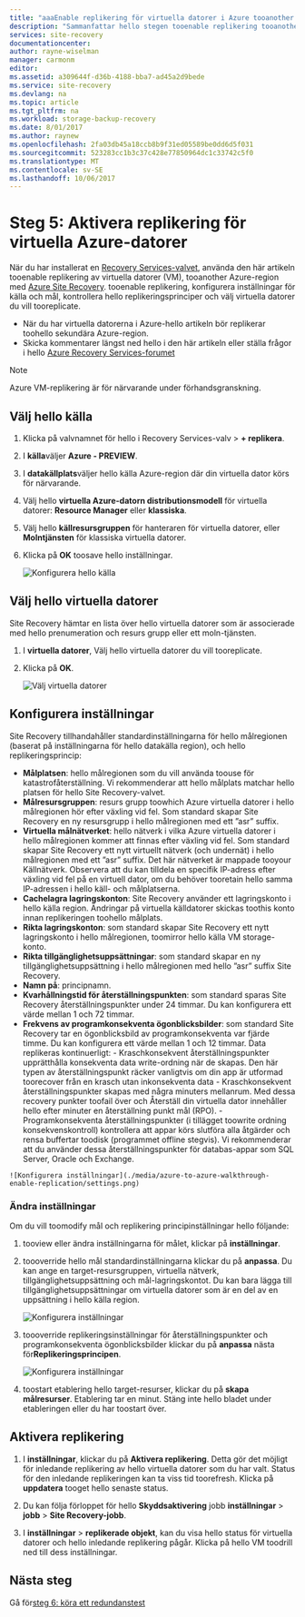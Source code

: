 ```yaml
---
title: "aaaEnable replikering för virtuella datorer i Azure tooanother Azure-region med Azure Site Recovery | Microsoft Docs"
description: "Sammanfattar hello stegen tooenable replikering tooanother Azure-region för virtuella Azure-datorer med hjälp av hello Azure Site Recovery-tjänsten"
services: site-recovery
documentationcenter: 
author: rayne-wiselman
manager: carmonm
editor: 
ms.assetid: a309644f-d36b-4188-bba7-ad45a2d9bede
ms.service: site-recovery
ms.devlang: na
ms.topic: article
ms.tgt_pltfrm: na
ms.workload: storage-backup-recovery
ms.date: 8/01/2017
ms.author: raynew
ms.openlocfilehash: 2fa03db45a18ccb8b9f31ed05589be0dd6d5f031
ms.sourcegitcommit: 523283cc1b3c37c428e77850964dc1c33742c5f0
ms.translationtype: MT
ms.contentlocale: sv-SE
ms.lasthandoff: 10/06/2017
---
```

# <a name="step-5-enable-replication-for-azure-vms"></a>Steg 5: Aktivera replikering för virtuella Azure-datorer


När du har installerat en [Recovery Services-valvet](azure-to-azure-walkthrough-vault.md), använda den här artikeln tooenable replikering av virtuella datorer (VM), tooanother Azure-region med [Azure Site Recovery](site-recovery-overview.md). tooenable replikering, konfigurera inställningar för källa och mål, kontrollera hello replikeringsprinciper och välj virtuella datorer du vill tooreplicate.

- När du har virtuella datorerna i Azure-hello artikeln bör replikerar toohello sekundära Azure-region.
- Skicka kommentarer längst ned hello i den här artikeln eller ställa frågor i hello [Azure Recovery Services-forumet](https://social.msdn.microsoft.com/forums/azure/home?forum=hypervrecovmgr)

>[!NOTE]
>
> Azure VM-replikering är för närvarande under förhandsgranskning.


## <a name="select-hello-source"></a>Välj hello källa 

1. Klicka på valvnamnet för hello i Recovery Services-valv > **+ replikera**.
2. I **källa**väljer **Azure - PREVIEW**.
2. I **datakällplats**väljer hello källa Azure-region där din virtuella dator körs för närvarande.
3. Välj hello **virtuella Azure-datorn distributionsmodell** för virtuella datorer: **Resource Manager** eller **klassiska**.
4. Välj hello **källresursgruppen** för hanteraren för virtuella datorer, eller **Molntjänsten** för klassiska virtuella datorer.
5. Klicka på **OK** toosave hello inställningar.

    ![Konfigurera hello källa](./media/azure-to-azure-walkthrough-enable-replication/source.png)

## <a name="select-hello-vms"></a>Välj hello virtuella datorer

Site Recovery hämtar en lista över hello virtuella datorer som är associerade med hello prenumeration och resurs grupp eller ett moln-tjänsten.

1. I **virtuella datorer**, Välj hello virtuella datorer du vill tooreplicate.
2. Klicka på **OK**.

    ![Välj virtuella datorer](./media/azure-to-azure-walkthrough-enable-replication/vms.png)


## <a name="configure-settings"></a>Konfigurera inställningar

Site Recovery tillhandahåller standardinställningarna för hello målregionen (baserat på inställningarna för hello datakälla region), och hello replikeringsprincip:

   - **Målplatsen**: hello målregionen som du vill använda toouse för katastrofåterställning. Vi rekommenderar att hello målplats matchar hello platsen för hello Site Recovery-valvet.
   - **Målresursgruppen**: resurs grupp toowhich Azure virtuella datorer i hello målregionen hör efter växling vid fel. Som standard skapar Site Recovery en ny resursgrupp i hello målregionen med ett ”asr” suffix. 
   - **Virtuella målnätverket**: hello nätverk i vilka Azure virtuella datorer i hello målregionen kommer att finnas efter växling vid fel. Som standard skapar Site Recovery ett nytt virtuellt nätverk (och undernät) i hello målregionen med ett ”asr” suffix. Det här nätverket är mappade tooyour Källnätverk. Observera att du kan tilldela en specifik IP-adress efter växling vid fel på en virtuell dator, om du behöver tooretain hello samma IP-adressen i hello käll- och målplatserna. 
   - **Cachelagra lagringskonton**: Site Recovery använder ett lagringskonto i hello källa region. Ändringar på virtuella källdatorer skickas toothis konto innan replikeringen toohello målplats. 
   - **Rikta lagringskonton**: som standard skapar Site Recovery ett nytt lagringskonto i hello målregionen, toomirror hello källa VM storage-konto.
   -  **Rikta tillgänglighetsuppsättningar**: som standard skapar en ny tillgänglighetsuppsättning i hello målregionen med hello ”asr” suffix Site Recovery. 
   - **Namn på**: principnamn.
   - **Kvarhållningstid för återställningspunkten**: som standard sparas Site Recovery återställningspunkter under 24 timmar. Du kan konfigurera ett värde mellan 1 och 72 timmar.
   - **Frekvens av programkonsekventa ögonblicksbilder**: som standard Site Recovery tar en ögonblicksbild av programkonsekventa var fjärde timme. Du kan konfigurera ett värde mellan 1 och 12 timmar. Data replikeras kontinuerligt:
    - Kraschkonsekvent återställningspunkter upprätthålla konsekventa data write-ordning när de skapas. Den här typen av återställningspunkt räcker vanligtvis om din app är utformad toorecover från en krasch utan inkonsekventa data
    - Kraschkonsekvent återställningspunkter skapas med några minuters mellanrum. Med dessa recovery punkter toofail över och Återställ din virtuella dator innehåller hello efter minuter en återställning punkt mål (RPO).
    - Programkonsekventa återställningspunkter (i tillägget toowrite ordning konsekvenskontroll) kontrollera att appar körs slutföra alla åtgärder och rensa buffertar toodisk (programmet offline stegvis). Vi rekommenderar att du använder dessa återställningspunkter för databas-appar som SQL Server, Oracle och Exchange.
        
    ![Konfigurera inställningar](./media/azure-to-azure-walkthrough-enable-replication/settings.png)


### <a name="modify-settings"></a>Ändra inställningar

Om du vill toomodify mål och replikering principinställningar hello följande:

1. tooview eller ändra inställningarna för målet, klickar på **inställningar**.
2. toooverride hello mål standardinställningarna klickar du på **anpassa**. Du kan ange en target-resursgruppen, virtuella nätverk, tillgänglighetsuppsättning och mål-lagringskontot. Du kan bara lägga till tillgänglighetsuppsättningar om virtuella datorer som är en del av en uppsättning i hello källa region.

    ![Konfigurera inställningar](./media/azure-to-azure-walkthrough-enable-replication/customize-target.png)

3. toooverride replikeringsinställningar för återställningspunkter och programkonsekventa ögonblicksbilder klickar du på **anpassa** nästa för**Replikeringsprincipen**.
 
    ![Konfigurera inställningar](./media/azure-to-azure-walkthrough-enable-replication/customize-policy.png)

4. toostart etablering hello target-resurser, klickar du på **skapa målresurser**. Etablering tar en minut. Stäng inte hello bladet under etableringen eller du har toostart över.




## <a name="enable-replication"></a>Aktivera replikering

1. I **inställningar**, klickar du på **Aktivera replikering**. Detta gör det möjligt för inledande replikering av hello virtuella datorer som du har valt. Status för den inledande replikeringen kan ta viss tid toorefresh. Klicka på **uppdatera** tooget hello senaste status.

2. Du kan följa förloppet för hello **Skyddsaktivering** jobb **inställningar** > **jobb** > **Site Recovery-jobb**.

3. I **inställningar** > **replikerade objekt**, kan du visa hello status för virtuella datorer och hello inledande replikering pågår. Klicka på hello VM toodrill ned till dess inställningar.



## <a name="next-steps"></a>Nästa steg

Gå för[steg 6: köra ett redundanstest](azure-to-azure-walkthrough-test-failover.md)

